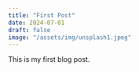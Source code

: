 ```yaml
---
title: "First Post"
date: 2024-07-01
draft: false
image: "/assets/img/unsplash1.jpeg"
---
```


This is my first blog post.

